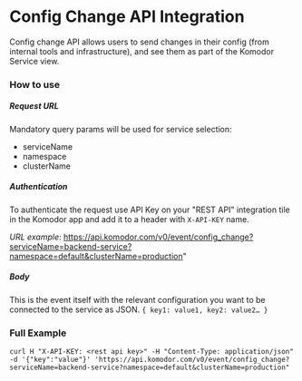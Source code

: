 # Config Change API Integration

Config change API allows users to send changes in their config (from internal tools and infrastructure), and see them as part of the Komodor Service view.

### How to use

##### Request URL
Mandatory query params will be used for service selection:
* serviceName 
* namespace
* clusterName

##### Authentication
To authenticate the request use API Key on your "REST API" integration tile in the Komodor app and add it to a header with `X-API-KEY` name.

 
 _URL example_:
 https://api.komodor.com/v0/event/config_change?serviceName=backend-service?namespace=default&clusterName=production"


##### Body

This is the event itself with the relevant configuration you want to be connected to the service as JSON.
	`{ key1: value1, key2: value2… }`

### Full Example


`curl H "X-API-KEY: <rest api key>" -H "Content-Type: application/json" -d '{"key":"value"}' 'https://api.komodor.com/v0/event/config_change?serviceName=backend-service?namespace=default&clusterName=production"
`
